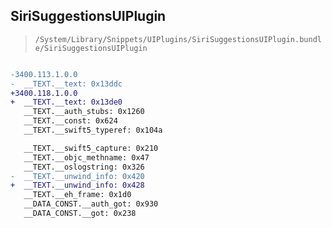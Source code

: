 ## SiriSuggestionsUIPlugin

> `/System/Library/Snippets/UIPlugins/SiriSuggestionsUIPlugin.bundle/SiriSuggestionsUIPlugin`

```diff

-3400.113.1.0.0
-  __TEXT.__text: 0x13ddc
+3400.118.1.0.0
+  __TEXT.__text: 0x13de0
   __TEXT.__auth_stubs: 0x1260
   __TEXT.__const: 0x624
   __TEXT.__swift5_typeref: 0x104a

   __TEXT.__swift5_capture: 0x210
   __TEXT.__objc_methname: 0x47
   __TEXT.__oslogstring: 0x326
-  __TEXT.__unwind_info: 0x420
+  __TEXT.__unwind_info: 0x428
   __TEXT.__eh_frame: 0x1d0
   __DATA_CONST.__auth_got: 0x930
   __DATA_CONST.__got: 0x238

```

